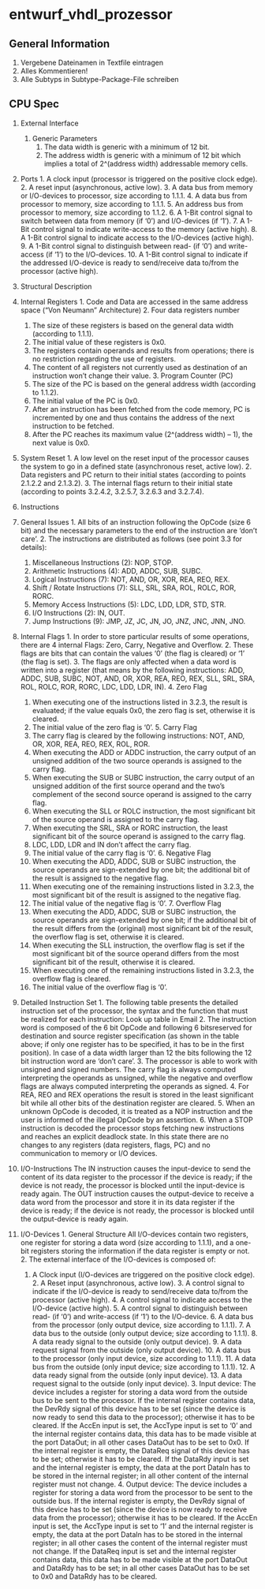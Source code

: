 # entwurf_vhdl_prozessor
## General Information
1. Vergebene Dateinamen in Textfile eintragen
2. Alles Kommentieren!
3. Alle Subtyps in Subtype-Package-File schreiben

## CPU Spec
1. External Interface
	1. Generic Parameters
    	1. The data width is generic with a minimum of 12 bit.
    	2. The address width is generic with a minimum of 12 bit which implies a total of 2^(address width) addressable memory cells.
  2. Ports
    1. A clock input (processor is triggered on the positive clock edge).
    2. A reset input (asynchronous, active low).
    3. A data bus from memory or I/O-devices to processor, size according to 1.1.1.
    4. A data bus from processor to memory, size according to 1.1.1.
    5. An address bus from processor to memory, size according to 1.1.2.
    6. A 1-Bit control signal to switch between data from memory (if ‘0’) and I/O-devices (if ‘1’).
    7. A 1-Bit control signal to indicate write-access to the memory (active high).
    8. A 1-Bit control signal to indicate access to the I/O-devices (active high).
    9. A 1-Bit control signal to distinguish between read- (if ‘0’) and write-access (if ‘1’) to the I/O-devices.
    10. A 1-Bit control signal to indicate if the addressed I/O-device is ready to send/receive data to/from the processor (active high).

2. Structural Description
  1. Internal Registers
    1. Code and Data are accessed in the same address space (“Von Neumann” Architecture)
    2. Four data registers number 
      1. The size of these registers is based on the general data width (according to 1.1.1).
      2. The initial value of these registers is 0x0.
      3. The registers contain operands and results from operations; there is no restriction regarding the use of registers.
      4. The content of all registers not currently used as destination of an instruction won’t change their value.
    3. Program Counter (PC)
      1. The size of the PC is based on the general address width (according to 1.1.2).
      2. The initial value of the PC is 0x0.
      3. After an instruction has been fetched from the code memory, PC is incremented by one and thus contains the address of the next instruction to be fetched.
      4. After the PC reaches its maximum value (2^(address width) – 1), the next value is 0x0.
  2. System Reset
    1. A low level on the reset input of the processor causes the system to go in a defined state (asynchronous reset, active low).
    2. Data registers and PC return to their initial states (according to points 2.1.2.2 and 2.1.3.2).
    3. The internal flags return to their initial state (according to points 3.2.4.2, 3.2.5.7, 3.2.6.3 and 3.2.7.4).

3. Instructions
  1. General Issues
    1. All bits of an instruction following the OpCode (size 6 bit) and the necessary parameters to the end of the instruction are ‘don’t care’.
    2. The instructions are distributed as follows (see point 3.3 for details):
      1. Miscellaneous Instructions (2): NOP, STOP.
      2. Arithmetic Instructions (4): ADD, ADDC, SUB, SUBC.
      3. Logical Instructions (7): NOT, AND, OR, XOR, REA, REO, REX.
      4. Shift / Rotate Instructions (7): SLL, SRL, SRA, ROL, ROLC, ROR, RORC.
      5. Memory Access Instructions (5): LDC, LDD, LDR, STD, STR.
      6. I/O Instructions (2): IN, OUT.
      7. Jump Instructions (9): JMP, JZ, JC, JN, JO, JNZ, JNC, JNN, JNO.
  2. Internal Flags
    1. In order to store particular results of some operations, there are 4 internal Flags: Zero, Carry, Negative and Overflow.
    2. These flags are bits that can contain the values ‘0’ (the flag is cleared) or ‘1’ (the flag is set).
    3. The flags are only affected when a data word is written into a register (that means by the following instructions: ADD, ADDC, SUB, SUBC, NOT, AND, OR, XOR, REA, REO, REX, SLL, SRL, SRA, ROL, ROLC, ROR, RORC, LDC, LDD, LDR, IN).
    4. Zero Flag
      1. When executing one of the instructions listed in 3.2.3, the result is evaluated; if the value equals 0x0, the zero flag is set, otherwise it is cleared.
      2. The initial value of the zero flag is ‘0’.
    5. Carry Flag
      1. The carry flag is cleared by the following instructions: NOT, AND, OR, XOR, REA, REO, REX, ROL, ROR.
      2. When executing the ADD or ADDC instruction, the carry output of an unsigned addition of the two source operands is assigned to the carry flag.
      3. When executing the SUB or SUBC instruction, the carry output of an unsigned addition of the first source operand and the two’s complement of the second source operand is assigned to the carry flag.
      4. When executing the SLL or ROLC instruction, the most significant bit of the source operand is assigned to the carry flag.
      5. When executing the SRL, SRA or RORC instruction, the least significant bit of the source operand is assigned to the carry flag.
      6. LDC, LDD, LDR and IN don’t affect the carry flag.
      7. The initial value of the carry flag is ‘0’.
    6. Negative Flag
      1. When executing the ADD, ADDC, SUB or SUBC instruction, the source operands are sign-extended by one bit; the additional bit of the result is assigned to the negative flag.
      2. When executing one of the remaining instructions listed in 3.2.3, the most significant bit of the result is assigned to the negative flag.
      3. The initial value of the negative flag is ‘0’.
    7. Overflow Flag
      1. When executing the ADD, ADDC, SUB or SUBC instruction, the source operands are sign-extended by one bit; if the additional bit of the result differs from the (original) most significant bit of the result, the overflow flag is set, otherwise it is cleared.
      2. When executing the SLL instruction, the overflow flag is set if the most significant bit of the source operand differs from the most significant bit of the result, otherwise it is cleared.
      3. When executing one of the remaining instructions listed in 3.2.3, the overflow flag is cleared.
      4. The initial value of the overflow flag is ‘0’.
  3. Detailed Instruction Set
    1. The following table presents the detailed instruction set of the processor, the syntax and the function that must be realized for each instruction: Look up table in Email
    2. The instruction word is composed of the 6 bit OpCode and following 6 bitsreserved for destination and source register specification (as shown in the table above; if only one register has to be specified, it has to be in the first position). In case of a data width larger than 12 the bits following the 12 bit instruction word are ‘don’t care’.
    3. The processor is able to work with unsigned and signed numbers. The carry flag is always computed interpreting the operands as unsigned, while the negative and overflow flags are always computed interpreting the operands as signed.
    4. For REA, REO and REX operations the result is stored in the least significant bit while all other bits of the destination register are cleared.
    5. When an unknown OpCode is decoded, it is treated as a NOP instruction and the user is informed of the illegal OpCode by an assertion.
    6. When a STOP instruction is decoded the processor stops fetching new instructions and reaches an explicit deadlock state. In this state there are no changes to any registers (data registers, flags, PC) and no communication to memory or I/O devices.
  4. I/O-Instructions
    The IN instruction causes the input-device to send the content of its data register to the processor if the device is ready; if the device is not ready, the processor is blocked until the input-device is ready again. The OUT instruction causes the output-device to receive a data word from the processor and store it in its data register if the device is ready; if the device is not ready, the processor is blocked until the output-device is ready again.
  5. I/O-Devices
    1. General Structure All I/O-devices contain two registers, one register for storing a data word (size according to 1.1.1), and a one-bit registers storing the information if the data register is empty or not.
    2. The external interface of the I/O-devices is composed of:
    	1. A Clock input (I/O-devices are triggered on the positive clock edge).
			2. A Reset input (asynchronous, active low).
			3. A control signal to indicate if the I/O-device is ready to send/receive data to/from the processor (active high).
			4. A control signal to indicate access to the I/O-device (active high).
			5. A control signal to distinguish between read- (if ‘0’) and write-access (if ‘1’) to the I/O-device.
			6. A data bus from the processor (only output device, size according to 1.1.1).
			7. A data bus to the outside (only output device; size according to 1.1.1).
			8. A data ready signal to the outside (only output device).
			9. A data request signal from the outside (only output device).
			10. A data bus to the processor (only input device, size according to 1.1.1).
			11. A data bus from the outside (only input device; size according to 1.1.1).
			12. A data ready signal from the outside (only input device).
			13. A data request signal to the outside (only input device).
    3. Input device: The device includes a register for storing a data word from the outside bus to be sent to the processor. If the internal register contains data, the DevRdy signal of this device has to be set (since the device is now ready to send this data to the processor); otherwise it has to be cleared. If the AccEn input is set, the AccType input is set to ‘0’ and the internal register contains data, this data has to be made visible at the port DataOut; in all other cases DataOut has to be set to 0x0. If the internal register is empty, the DataReq signal of this device has to be set; otherwise it has to be cleared. If the DataRdy input is set and the internal register is empty, the data at the port DataIn has to be stored in the internal register; in all other content of the internal register must not change.
    4. Output device: The device includes a register for storing a data word from the processor to be sent to the outside bus. If the internal register is empty, the DevRdy signal of this device has to be set (since the device is now ready to receive data from the processor); otherwise it has to be cleared. If the AccEn input is set, the AccType input is set to ‘1’ and the internal register is empty, the data at the port DataIn has to be stored in the internal register; in all other cases the content of the internal register must not change. If the DataReq input is set and the internal register contains data, this data has to be made visible at the port DataOut and DataRdy has to be set; in all other cases DataOut has to be set to 0x0 and DataRdy has to be cleared.
